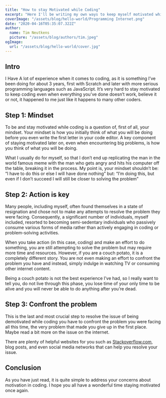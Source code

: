 ```yaml
---
title: "How to stay Motivated while Coding"
excerpt: "Here I'll be writing my own ways to keep myself motivated while coding"
coverImage: "/assets/blog/hello-world/Programming Internet.png"
date: "2020-04-16T05:35:07.322Z"
author:
  name: Tim Neutkens
  picture: "/assets/blog/authors/tim.jpeg"
ogImage:
  url: "/assets/blog/hello-world/cover.jpg"
---
```

## Intro

I Have A lot of experience when it comes to coding, as it is something I’ve been doing for about 3 years, first with Scratch and later with more serious programming languages such as JavaScript. It’s very hard to stay motivated to keep coding even when everything you’ve done doesn’t work, believe it or not, it happened to me just like it happens to many other coders.

## Step 1: Mindset

To be and stay motivated while coding is a question of, first of all, your mindset. Your mindset is how you initially think of what you will be doing before you even write the first letter in your code editor. A key component of staying motivated later on, even when encountering big problems, is how you think of what you will be doing.

What I usually do for myself, so that I don’t end up replicating the man in the world famous meme with the man who gets angry and hits his computer off the table, breaking it in the process. My point is, your mindset shouldn’t be: “I have to do this or else I will have done nothing” but: “I’m doing this, but even if I don’t succeed I will still be closer to solving the problem”

## Step 2: Action is key

Many people, including myself, often found themselves in a state of resignation and chose not to make any attempts to resolve the problem they were facing. Consequently, a significant number of individuals, myself included, resorted to becoming semi-sedentary individuals who passively consume various forms of media rather than actively engaging in coding or problem-solving activities.

When you take action (in this case, coding) and make an effort to do something, you are still attempting to solve the problem but may require more time and resources. However, if you are a couch potato, it is a completely different story. You are not even making an effort to confront the problem you have and instead, simply indulge in watching TV or consuming other internet content.

Being a couch potato is not the best experience I’ve had, so I really want to tell you, do not live through this phase, you lose time of your only time to be alive and you will never be able to do anything after you’re dead.

## Step 3: Confront the problem

This is the last and most crucial step to resolve the issue of being demotivated while coding you have to confront the problem you were facing all this time, the very problem that made you give up in the first place. Maybe read a bit more on the issue on the internet.

There are plenty of helpful websites for you such as [Stackoverflow.com](http://Stackoverflow.com), blog posts, and even social media networks that can help you resolve your issue.

## Conclusion

As you have just read, it is quite simple to address your concerns about motivation in coding. I hope you all have a wonderful time staying motivated once again.
